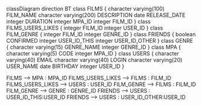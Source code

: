 classDiagram
direction BT
class FILMS {
   character varying(100) FILM_NAME
   character varying(200) DESCRIPTION
   date RELEASE_DATE
   integer DURATION
   integer MPA_ID
   integer FILM_ID
}
class FILMS_USERS_LIKES {
   integer FILM_ID
   integer USER_ID
}
class FILM_GENRE {
   integer FILM_ID
   integer GENRE_ID
}
class FRIENDS {
   boolean CONFIRMED
   integer USER_ID_THIS
   integer USER_ID_OTHER
}
class GENRE {
   character varying(15) GENRE_NAME
   integer GENRE_ID
}
class MPA {
   character varying(5) CODE
   integer MPA_ID
}
class USERS {
   character varying(40) EMAIL
   character varying(40) LOGIN
   character varying(20) USER_NAME
   date BIRTHDAY
   integer USER_ID
}

FILMS  -->  MPA : MPA_ID
FILMS_USERS_LIKES  -->  FILMS : FILM_ID
FILMS_USERS_LIKES  -->  USERS : USER_ID
FILM_GENRE  -->  FILMS : FILM_ID
FILM_GENRE  -->  GENRE : GENRE_ID
FRIENDS  -->  USERS : USER_ID_THIS:USER_ID
FRIENDS  -->  USERS : USER_ID_OTHER:USER_ID
